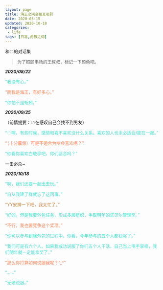 ```yaml
---
layout: page
title: 海王之间会相互吸引
date: 2020-03-15
updated: 2020-10-18
categories:
 - life
tags: [日常,虎狼之词]
---
```


和☁的对话集

> 为了照顾串场的王叔叔，标记一下颜色吧。

***2020/08/22***

<font color=Turquoise>“我没有心。”</font>

<font color=Coral>“而我是海王，有好多心。”</font>

<font color=Turquoise>“你怕不是蚯蚓。”</font>

***2020/09/25***

（前情提要：☁在感叹自己会找不到男友）

<font color=Turquoise>“☁啊，有些时候，感情和喜不喜欢没什么关系。喜欢的人也未必适合/能在一起。”</font>

<font color=Coral>“（十分震惊）可是不适合为啥会喜欢呢？”</font>

<font color=Turquoise>“你看你喜欢白敬亭吧，你们适合吗？”</font>

一击必杀~

***2020/10/18***

<font color=Turquoise>“啊，我们还要一起出去玩。”

“自从我建了群就忘了这回事。”</font>

<font color=Peru>“YY安排一下吧，我太忙了。”</font>

<font color=Turquoise>“好的。但是我要外包任务，形成多层组织，争取明年的诺贝尔管理奖。”</font>

<font color=Coral>“不行，我也要竞争这个奖项。”</font>

<font color=Turquoise>“你可以参与到我外包的过程中。你看，今年参与的五个人都获奖了。”

“我们可是有六个人。如果我成功说服了你们五个人干活，自己当上甩手掌柜，我们明年就一定能拿奖了。”</font>

<font color=Coral>“那么你打算如何说服我呢？^_^”</font>

<font color=Turquoise>“……”

“无法说服。”</font>
